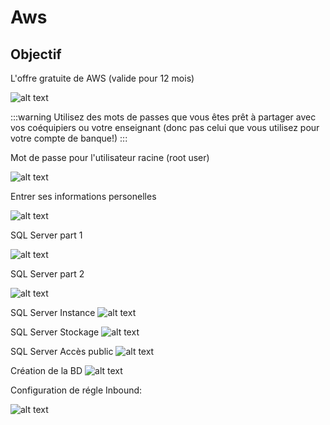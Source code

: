 # Aws

## Objectif

L'offre gratuite de AWS (valide pour 12 mois)

![alt text](image-18.png)

:::warning
Utilisez des mots de passes que vous êtes prêt à partager avec vos coéquipiers ou votre enseignant (donc pas celui que vous utilisez pour votre compte de banque!)
:::

Mot de passe pour l'utilisateur racine (root user)

![alt text](image-10.png)

Entrer ses informations personelles

![alt text](image-11.png)




SQL Server part 1

![alt text](image-13.png)

SQL Server part 2

![alt text](image-12.png)

SQL Server Instance
![alt text](image-15.png)

SQL Server Stockage
![alt text](image-14.png)

SQL Server Accès public
![alt text](image-16.png)

Création de la BD
![alt text](image-17.png)

Configuration de régle Inbound:

![alt text](image-19.png)